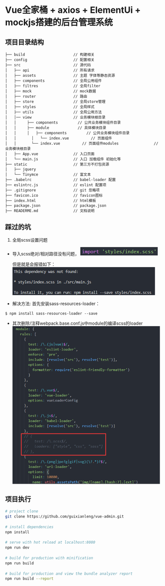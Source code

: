 # Vue全家桶 + axios + ElementUi + mockjs搭建的后台管理系统

## 项目目录结构
```shell
├── build                      // 构建相关  
├── config                     // 配置相关
├── src                        // 源代码
│   ├── api                    // 所有请求
│   ├── assets                 // 主题 字体等静态资源
│   ├── components             // 全局公用组件
│   ├── filtres                // 全局filter
│   ├── mock                   // mock数据
│   ├── router                 // 路由
│   ├── store                  // 全局store管理
│   ├── styles                 // 全局样式
│   ├── utils                  // 全局公用方法
│   │── view                   // 业务模块根目录
│   │	  ├── components         // 公共业务模块组件目录
│   │	  ├── module             // 具体模块目录
│   │	  │   ├── components         // 公共业务模块组件目录
│   │		│   └── index.vue          // 页面组件
│   │		└── index.vue          // 页面组件modules                // 业务模块根目录
│   ├── App.vue                // 入口页面
│   └── main.js                // 入口 加载组件 初始化等
├── static                     // 第三方不打包资源
│   ├── jquery
│   └── Tinymce                // 富文本
├── .babelrc                   // babel-loader 配置
├── eslintrc.js                // eslint 配置项
├── .gitignore                 // git 忽略项
├── favicon.ico                // favicon图标
├── index.html                 // html模板
├── package.json               // package.json
├── READERME.md                // 文档说明
```
## 踩过的坑
1. 全局scss设置问题
- 导入scss绝对/相对路径没有问题，
  ![](https://github.com/guixianleng/vue-admin/blob/master/static/errorImages/relative_path.png)
  
  但是就是会报错如下：
 ![](https://github.com/guixianleng/vue-admin/blob/master/static/errorImages/errorMsg.png)

- 解决方法:
 首先安装sass-resources-loader：
```
$ npm install sass-resources-loader --save
```
- 其次删除/注释webpack.base.conf.js中module的编译scss的loader
  ![](https://github.com/guixianleng/vue-admin/blob/master/static/errorImages/resolve.png)


## 项目执行

``` bash
# project clone
git clone https://github.com/guixianleng/vue-admin.git

# install dependencies
npm install

# serve with hot reload at localhost:8080
npm run dev

# build for production with minification
npm run build

# build for production and view the bundle analyzer report
npm run build --report

```
